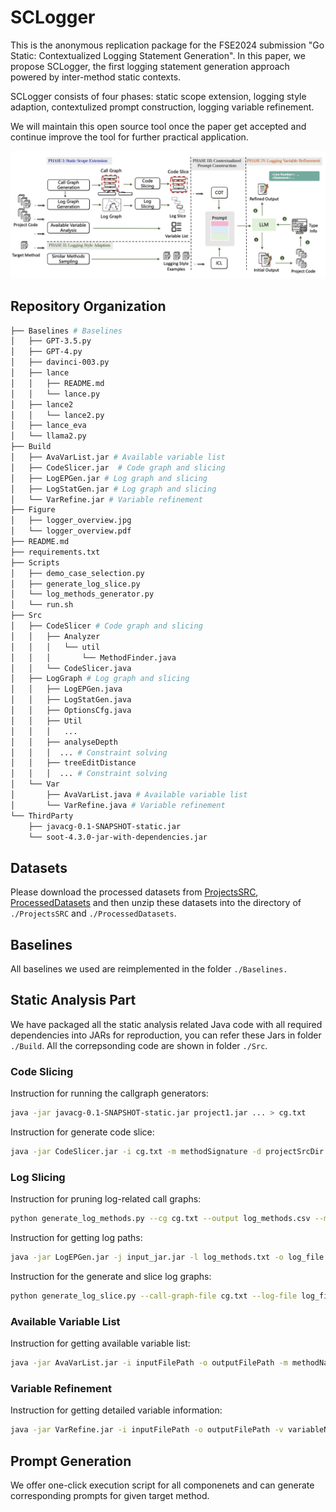 # SCLogger

This is the anonymous replication package for the FSE2024 submission "Go Static: Contextualized Logging Statement Generation". In this paper, we propose SCLogger, the first  logging statement generation approach powered by inter-method static contexts.

SCLogger consists of four phases: static scope extension, logging style adaption, contextulized prompt construction, logging variable refinement.

We will maintain this open source tool once the paper get accepted and continue improve the tool for further practical application.

![overview](Figure/logger_overview.jpg)

## Repository Organization
```bash
├── Baselines # Baselines
│   ├── GPT-3.5.py
│   ├── GPT-4.py
│   ├── davinci-003.py
│   ├── lance
│   │   ├── README.md
│   │   └── lance.py
│   ├── lance2
│   │   └── lance2.py
│   ├── lance_eva
│   └── llama2.py
├── Build
│   ├── AvaVarList.jar # Available variable list
│   ├── CodeSlicer.jar  # Code graph and slicing
│   ├── LogEPGen.jar # Log graph and slicing
│   ├── LogStatGen.jar # Log graph and slicing
│   └── VarRefine.jar # Variable refinement
├── Figure
│   ├── logger_overview.jpg
│   └── logger_overview.pdf
├── README.md
├── requirements.txt
├── Scripts
│   ├── demo_case_selection.py
│   ├── generate_log_slice.py
│   └── log_methods_generator.py
│   └── run.sh
├── Src
│   ├── CodeSlicer # Code graph and slicing
│   │   ├── Analyzer
│   │   │   └── util
│   │   │       └── MethodFinder.java
│   │   └── CodeSlicer.java
│   ├── LogGraph # Log graph and slicing
│   │   ├── LogEPGen.java
│   │   ├── LogStatGen.java
│   │   ├── OptionsCfg.java
│   │   ├── Util
│   │   │   ... 
│   │   ├── analyseDepth
│   │   │  ... # Constraint solving
│   │   ├── treeEditDistance
│   │   │  ... # Constraint solving
│   └── Var
│       ├── AvaVarList.java # Available variable list
│       └── VarRefine.java # Variable refinement
└── ThirdParty
    ├── javacg-0.1-SNAPSHOT-static.jar
    └── soot-4.3.0-jar-with-dependencies.jar
```

## Datasets

Please download the processed datasets from [ProjectsSRC](https://drive.google.com/file/d/13f1qzi3Il5LHdeIiE7jw1cZTXo5PSwF_/view?usp=sharing), [ProcessedDatasets](https://drive.google.com/file/d/1sKaj_Bn1xYtACHQk2j7tIAQr5bGabBdw/view?usp=sharing) and then unzip these datasets into the directory of `./ProjectsSRC` and `./ProcessedDatasets`.

## Baselines

All baselines we used are reimplemented in the folder `./Baselines.`

## Static Analysis Part
We have packaged all the static analysis related Java code with all required dependencies into JARs for reproduction, you can refer these Jars in folder `./Build`. All the correpsonding code are shown in folder `./Src`.

### Code Slicing
Instruction for running the callgraph generators:

```bash
java -jar javacg-0.1-SNAPSHOT-static.jar project1.jar ... > cg.txt
```
Instruction for generate code slice:

```bash
java -jar CodeSlicer.jar -i cg.txt -m methodSignature -d projectSrcDir
```


### Log Slicing

Instruction for pruning log-related call graphs:

```bash
python generate_log_methods.py --cg cg.txt --output log_methods.csv --matcher 'log'
```

Instruction for getting log paths:

```bash
java -jar LogEPGen.jar -j input_jar.jar -l log_methods.txt -o log_file.json
```

Instruction for the generate and slice log graphs:

```bash
python generate_log_slice.py --call-graph-file cg.txt --log-file log_file.json --method target_method_signature --output-path ./prompts --hop 2
```


### Available Variable List
Instruction for getting available variable list:
```bash
java -jar AvaVarList.jar -i inputFilePath -o outputFilePath -m methodName -s srcPathsFilePath -c classpathEntriesFilePath
```

### Variable Refinement
Instruction for getting detailed variable information:
```bash
java -jar VarRefine.jar -i inputFilePath -o outputFilePath -v variableName -s srcPathsFilePath -c classpathEntriesFilePath
```

## Prompt Generation
We offer one-click execution script for all componenets and can generate corresponding prompts for given target method.
